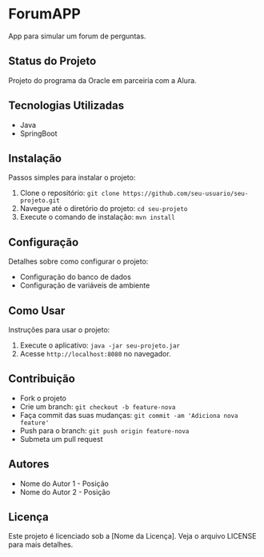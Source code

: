 # ForumAPP

App para simular um forum de perguntas.

## Status do Projeto

Projeto do programa da Oracle em parceiria com a Alura.

## Tecnologias Utilizadas

- Java
- SpringBoot

## Instalação

Passos simples para instalar o projeto:

1. Clone o repositório: `git clone https://github.com/seu-usuario/seu-projeto.git`
2. Navegue até o diretório do projeto: `cd seu-projeto`
3. Execute o comando de instalação: `mvn install`

## Configuração

Detalhes sobre como configurar o projeto:

- Configuração do banco de dados
- Configuração de variáveis de ambiente

## Como Usar

Instruções para usar o projeto:

1. Execute o aplicativo: `java -jar seu-projeto.jar`
2. Acesse `http://localhost:8080` no navegador.

## Contribuição

- Fork o projeto
- Crie um branch: `git checkout -b feature-nova`
- Faça commit das suas mudanças: `git commit -am 'Adiciona nova feature'`
- Push para o branch: `git push origin feature-nova`
- Submeta um pull request

## Autores

- Nome do Autor 1 - Posição
- Nome do Autor 2 - Posição

## Licença

Este projeto é licenciado sob a [Nome da Licença]. Veja o arquivo LICENSE para mais detalhes.
